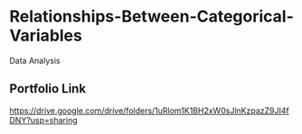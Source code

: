 # Relationships-Between-Categorical-Variables

Data Analysis

## Portfolio Link

https://drive.google.com/drive/folders/1uRlom1K1BH2xW0sJlnKzpazZ9JI4fDNY?usp=sharing
